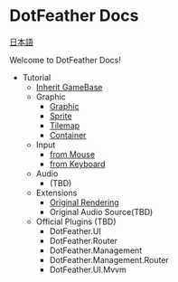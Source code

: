 # DotFeather Docs

[日本語](ja/index.md)

Welcome to DotFeather Docs!

- Tutorial
    - [Inherit GameBase](graphic/gamebase.md)
    - Graphic
        - [Graphic](graphic/Graphic.md)
        - [Sprite](graphic/sprite.md)
        - [Tilemap](graphic/tilemap.md)
        - [Container](graphic/container.md)
    - Input
        - [from Mouse](input/mouse.md)
        - [from Keyboard](input/keyboard.md)
    - Audio
        - (TBD)
    - Extensions
        - [Original Rendering](plugin/render.md)
        - Original Audio Source(TBD)
    - Official Plugins (TBD)
        - DotFeather.UI
        - DotFeather.Router
        - DotFeather.Management
        - DotFeather.Management.Router
        - DotFeather.UI.Mvvm
